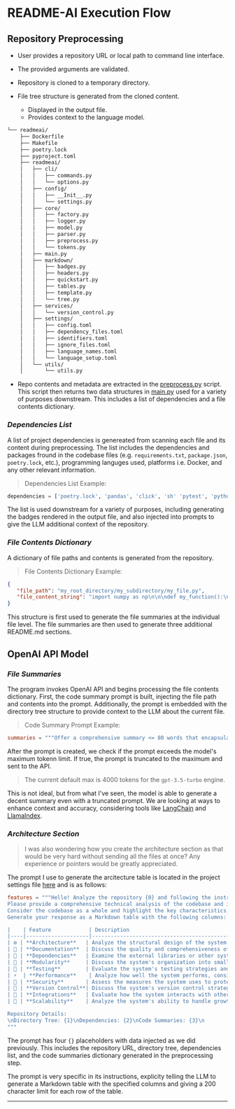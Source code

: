 # README-AI Execution Flow

## Repository Preprocessing

- User provides a repository URL or local path to command line interface.

- The provided arguments are validated.

- Repository is cloned to a temporary directory.

- File tree structure is generated from the cloned content.
   - Displayed in the output file.
   - Provides context to the language model.

```sh
└── readmeai/
    ├── Dockerfile
    ├── Makefile
    ├── poetry.lock
    ├── pyproject.toml
    ├── readmeai/
    │   ├── cli/
    │   │   ├── commands.py
    │   │   └── options.py
    │   ├── config/
    │   │   ├── __Init__.py
    │   │   └── settings.py
    │   ├── core/
    │   │   ├── factory.py
    │   │   ├── logger.py
    │   │   ├── model.py
    │   │   ├── parser.py
    │   │   ├── preprocess.py
    │   │   └── tokens.py
    │   ├── main.py
    │   ├── markdown/
    │   │   ├── badges.py
    │   │   ├── headers.py
    │   │   ├── quickstart.py
    │   │   ├── tables.py
    │   │   ├── template.py
    │   │   └── tree.py
    │   ├── services/
    │   │   └── version_control.py
    │   ├── settings/
    │   │   ├── config.toml
    │   │   ├── dependency_files.toml
    │   │   ├── identifiers.toml
    │   │   ├── ignore_files.toml
    │   │   ├── language_names.toml
    │   │   └── language_setup.toml
    │   └── utils/
    │       └── utils.py
   ```

- Repo contents and metadata are extracted in the [preprocess.py](https://github.com/eli64s/readme-ai/blob/main/readmeai/core/preprocess.py) script. This script then returns two data structures in [main.py](https://github.com/eli64s/readme-ai/blob/main/readmeai/main.py#L81) used for a variety of purposes downstream. This includes a list of dependencies and a file contents dictionary.

### *Dependencies List*

A list of project dependencies is genereated from scanning each file and its content during preprocessing. The list includes the dependencies and packages fround in the codebase files (e.g. `requirements.txt`, `package.json`, `poetry.lock`, etc.), programming languges used, platforms i.e. Docker, and any other relevant information.

> Dependencies List Example:
```python
dependencies = ['poetry.lock', 'pandas', 'click', 'sh' 'pytest', 'python', 'streamlit', 'numpy']
```

The list is used downstream for a variety of purposes, including generating the badges rendered in the output file, and also injected into prompts to give the LLM additional context of the repository.


### *File Contents Dictionary*

A dictionary of file paths and contents is generated from the repository.

> File Contents Dictionary Example:
```json
{
   "file_path": "my_root_directory/my_subdirectory/my_file.py",
   "file_content_string": "import numpy as np\n\n\ndef my_function():\n    return np.random.rand(1)\n",
}
```

This structure is first used to generate the file summaries at the individual file level. The file summaries are then used to generate three additional README.md sections.

## OpenAI API Model

### *File Summaries*

The program invokes OpenAI API and begins processing the file contents dictionary. First, the code summary prompt is built, injecting the file path and contents into the prompt. Additionally, the prompt is embedded with the directory tree structure to provide context to the LLM about the current file.

> Code Summary Prompt Example:
```toml
summaries = """Offer a comprehensive summary <= 80 words that encapsulates the core functionalities of the code below. Aim for precision and conciseness in your explanation, ensuring a fine balance between detail and brevity.\nDirectory Tree: {0}\nPath: {1}\nCode:\n{2}\n"""
```

After the prompt is created, we check if the prompt exceeds the model's maximum tokenn limit. If true, the prompt is truncated to the maximum and sent to the API.

> The current default max is 4000 tokens for the `gpt-3.5-turbo` engine.

This is not ideal, but from what I've seen, the model is able to generate a decent summary even with a truncated prompt. We are looking at ways to enhance context and accuracy, considering tools like [LangChain](https://python.langchain.com/docs/get_started/introduction) and [LlamaIndex](https://gpt-index.readthedocs.io/en/stable/index.html).

### *Architecture Section*

> I was also wondering how you create the architecture section as that would be very hard without sending all the files at once? Any experience or pointers would be greatly appreciated.

The prompt I use to generate the arcitecture table is located in the project settings file [here](https://github.com/eli64s/readme-ai/blob/main/readmeai/settings/config.toml#L31) and is as follows:

```toml
features = """Hello! Analyze the repository {0} and following the instructions below to generate a comprehensive list of features.
Please provide a comprehensive technical analysis of the codebase and its components.
Consider the codebase as a whole and highlight the key characteristics, design patterns, architectural decisions, and any other noteworthy elements.
Generate your response as a Markdown table with the following columns:

|    | Feature            | Description                                                                                                        |
|----|--------------------|--------------------------------------------------------------------------------------------------------------------|
| ⚙️ | **Architecture**   | Analyze the structural design of the system here. Limit your response to a maximum of 200 characters.             |
| 📄 | **Documentation**  | Discuss the quality and comprehensiveness of the documentation here. Limit your response to a maximum of 200 characters.|
| 🔗 | **Dependencies**   | Examine the external libraries or other systems that this system relies on here. Limit your response to a maximum of 200 characters.|
| 🧩 | **Modularity**     | Discuss the system's organization into smaller, interchangeable components here. Limit your response to a maximum of 200 characters.|
| 🧪 | **Testing**        | Evaluate the system's testing strategies and tools here. Limit your response to a maximum of 200 characters.       |
| ⚡️  | **Performance**    | Analyze how well the system performs, considering speed, efficiency, and resource usage here. Limit your response to a maximum of 200 characters.|
| 🔐 | **Security**       | Assess the measures the system uses to protect data and maintain functionality here. Limit your response to a maximum of 200 characters.|
| 🔀 | **Version Control**| Discuss the system's version control strategies and tools here. Limit your response to a maximum of 200 characters.|
| 🔌 | **Integrations**   | Evaluate how the system interacts with other systems and services here. Limit your response to a maximum of 200 characters.|
| 📶 | **Scalability**    | Analyze the system's ability to handle growth here. Limit your response to a maximum of 200 characters.           |

Repository Details:
\nDirectory Tree: {1}\nDependencies: {2}\nCode Summaries: {3}\n
"""
```

The prompt has four `{}` placeholders with data injected as we did previously. This includes the repository URL, directory tree, dependencies list, and the code summaries dictionary generated in the preprocessing step.

The prompt is very specific in its instructions, explicity telling the LLM to generate a Markdown table with the specified columns and giving a 200 character limit for each row of the table.

---
